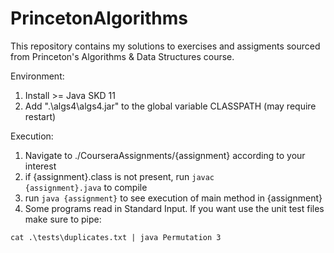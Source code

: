# PrincetonAlgorithms
 This repository contains my solutions to exercises and assigments sourced from Princeton's Algorithms & Data Structures course.

Environment:
1. Install >= Java SKD 11
2. Add ".\algs4\algs4.jar" to the global variable CLASSPATH (may require restart)

Execution:
1. Navigate to ./CourseraAssignments/{assignment} according to your interest
2. if {assignment}.class is not present, run <code>javac {assignment}.java</code> to compile
3. run <code>java {assignment}</code> to see execution of main method in {assignment}
4. Some programs read in Standard Input. If you want use the unit test files make sure to pipe:

<code>cat .\tests\duplicates.txt | java Permutation 3</code>  

